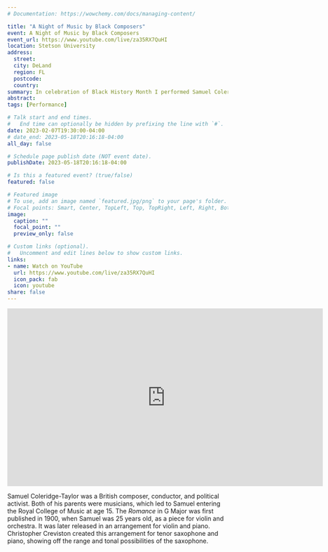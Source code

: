 ```yaml
---
# Documentation: https://wowchemy.com/docs/managing-content/

title: "A Night of Music by Black Composers"
event: A Night of Music by Black Composers
event_url: https://www.youtube.com/live/za35RX7QuHI
location: Stetson University
address:
  street:
  city: DeLand
  region: FL
  postcode:
  country:
summary: In celebration of Black History Month I performed Samuel Coleridge Taylor's _Romance in G Major_ with Kristie Born. The _Romance_ in G Major was first published in 1900, when Samuel was 25 years old, as a piece for violin and orchestra.
abstract:
tags: [Performance]

# Talk start and end times.
#   End time can optionally be hidden by prefixing the line with `#`.
date: 2023-02-07T19:30:00-04:00
# date_end: 2023-05-18T20:16:18-04:00
all_day: false

# Schedule page publish date (NOT event date).
publishDate: 2023-05-18T20:16:18-04:00

# Is this a featured event? (true/false)
featured: false

# Featured image
# To use, add an image named `featured.jpg/png` to your page's folder. 
# Focal points: Smart, Center, TopLeft, Top, TopRight, Left, Right, BottomLeft, Bottom, BottomRight.
image:
  caption: ""
  focal_point: ""
  preview_only: false

# Custom links (optional).
#   Uncomment and edit lines below to show custom links.
links:
- name: Watch on YouTube
  url: https://www.youtube.com/live/za35RX7QuHI
  icon_pack: fab
  icon: youtube
share: false
---
```

<iframe width="720" height="405" src="https://www.youtube.com/embed/za35RX7QuHI?start=1434" title="YouTube video player" frameborder="0" allow="accelerometer; autoplay; clipboard-write; encrypted-media; gyroscope; picture-in-picture; web-share" allowfullscreen></iframe>

Samuel Coleridge-Taylor was a British composer, conductor, and political activist. Both of his parents were musicians, which led to Samuel entering the Royal College of Music at age 15. The _Romance_ in G Major was first published in 1900, when Samuel was 25 years old, as a piece for violin and orchestra. It was later released in an arrangement for violin and piano. Christopher Creviston created this arrangement for tenor saxophone and piano, showing off the range and tonal possibilities of the saxophone.